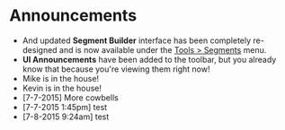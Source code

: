 # Announcements
* And updated **Segment Builder** interface has been completely re-designed and is now available under the [Tools > Segments](#) menu.
* **UI Announcements** have been added to the toolbar, but you already know that because you're viewing them right now!
* Mike is in the house!
* Kevin is in the house!
* [7-7-2015] More cowbells
* [7-7-2015 1:45pm] test
* [7-8-2015 9:24am] test
